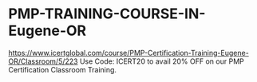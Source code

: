 # PMP-TRAINING-COURSE-IN-Eugene-OR
https://www.icertglobal.com/course/PMP-Certification-Training-Eugene-OR/Classroom/5/223                                                                       Use Code: ICERT20 to avail 20% OFF on our PMP Certification Classroom Training.
